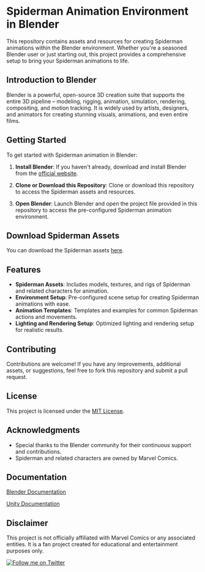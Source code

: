 # Spiderman Animation Environment in Blender

This repository contains assets and resources for creating Spiderman animations within the Blender environment. Whether you're a seasoned Blender user or just starting out, this project provides a comprehensive setup to bring your Spiderman animations to life.

## Introduction to Blender

Blender is a powerful, open-source 3D creation suite that supports the entire 3D pipeline – modeling, rigging, animation, simulation, rendering, compositing, and motion tracking. It is widely used by artists, designers, and animators for creating stunning visuals, animations, and even entire films.

## Getting Started

To get started with Spiderman animation in Blender:

1. **Install Blender**: If you haven't already, download and install Blender from the [official website](https://www.blender.org/download/).

2. **Clone or Download this Repository**: Clone or download this repository to access the Spiderman assets and resources.

3. **Open Blender**: Launch Blender and open the project file provided in this repository to access the pre-configured Spiderman animation environment.
## Download Spiderman Assets

You can download the Spiderman assets [here]([https://drive.google.com/drive/folders/1Ct3UdwtrkHRQDLa3dDTV25-1NH4ULXmb?usp=sharing]).

## Features

- **Spiderman Assets**: Includes models, textures, and rigs of Spiderman and related characters for animation.
- **Environment Setup**: Pre-configured scene setup for creating Spiderman animations with ease.
- **Animation Templates**: Templates and examples for common Spiderman actions and movements.
- **Lighting and Rendering Setup**: Optimized lighting and rendering setup for realistic results.

## Contributing

Contributions are welcome! If you have any improvements, additional assets, or suggestions, feel free to fork this repository and submit a pull request.

## License

This project is licensed under the [MIT License](LICENSE).

## Acknowledgments

- Special thanks to the Blender community for their continuous support and contributions.
- Spiderman and related characters are owned by Marvel Comics.
## Documentation

[Blender Documentation](https://docs.blender.org/)

[Unity Documentation](https://docs.unity3d.com/Manual/index.html)
## Disclaimer

This project is not officially affiliated with Marvel Comics or any associated entities. It is a fan project created for educational and entertainment purposes only.

[![Follow me on Twitter](https://img.shields.io/twitter/follow/aditya_kumar_48?style=social)](https://x.com/aditya_kumar_48?s=20)

